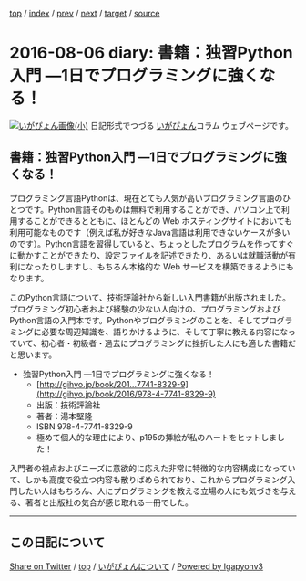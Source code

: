 [top](../index.html) 
 / [index](index.html) 
 / [prev](ig160804.html) 
 / [next](ig160807.html) 
 / [target](https://igapyon.github.io/diary/2016/ig160806.html) 
 / [source](https://github.com/igapyon/diary/blob/master/2016/ig160806.src.md) 

2016-08-06 diary: 書籍：独習Python入門 ―1日でプログラミングに強くなる！
=====================================================================================================
[![いがぴょん画像(小)](https://igapyon.github.io/diary/images/iga200306s.jpg "いがぴょん")](https://igapyon.github.io/diary/memo/memoigapyon.html) 日記形式でつづる [いがぴょん](https://igapyon.github.io/diary/memo/memoigapyon.html)コラム ウェブページです。

## 書籍：独習Python入門 ―1日でプログラミングに強くなる！

プログラミング言語Pythonは、現在とても人気が高いプログラミング言語のひとつです。Python言語そのものは無料で利用することができ、パソコン上で利用することができるとともに、ほとんどの Web ホスティングサイトにおいても利用可能なものです（例えば私が好きなJava言語は利用できないケースが多いのです）。Python言語を習得していると、ちょっとしたプログラムを作ってすぐに動かすことができたり、設定ファイルを記述できたり、あるいは就職活動が有利になったりしますし、もちろん本格的な Web サービスを構築できるようにもなります。

このPython言語について、技術評論社から新しい入門書籍が出版されました。プログラミング初心者および経験の少ない人向けの、プログラミングおよびPython言語の入門本です。Pythonやプログラミングのことを、そしてプログラミングに必要な周辺知識を、語りかけるように、そして丁寧に教える内容になっていて、初心者・初級者・過去にプログラミングに挫折した人にも適した書籍だと思います。

* 独習Python入門 ―1日でプログラミングに強くなる！
  * [http://gihyo.jp/book/201...7741-8329-9](http://gihyo.jp/book/2016/978-4-7741-8329-9)
  * 出版：技術評論社
  * 著者：湯本堅隆
  * ISBN 978-4-7741-8329-9
  * 極めて個人的な理由により、p195の挿絵が私のハートをヒットしました！


入門者の視点およびニーズに意欲的に応えた非常に特徴的な内容構成になっていて、しかも高度で役立つ内容も散りばめられており、これからプログラミング入門したい人はもちろん、人にプログラミングを教える立場の人にも気づきを与える、著者と出版社の気合が感じ取れる一冊でした。


----------------------------------------------------------------------------------------------------

## この日記について

[Share on Twitter](https://twitter.com/intent/tweet?hashtags=igapyon%2Cdiary%2C%E3%81%84%E3%81%8C%E3%81%B4%E3%82%87%E3%82%93&text=%E6%9B%B8%E7%B1%8D%EF%BC%9A%E7%8B%AC%E7%BF%92Python%E5%85%A5%E9%96%80+%E2%80%951%E6%97%A5%E3%81%A7%E3%83%97%E3%83%AD%E3%82%B0%E3%83%A9%E3%83%9F%E3%83%B3%E3%82%B0%E3%81%AB%E5%BC%B7%E3%81%8F%E3%81%AA%E3%82%8B%EF%BC%81&url=https%3A%2F%2Figapyon.github.io%2Fdiary%2F2016%2Fig160806.html) / [top](../index.html) / [いがぴょんについて](https://igapyon.github.io/diary/memo/memoigapyon.html) / [Powered by Igapyonv3](https://github.com/igapyon/igapyonv3)
